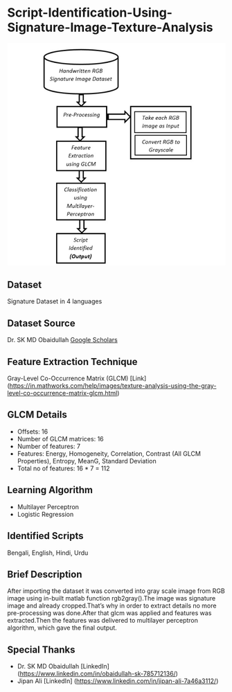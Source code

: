# Script-Identification-Using-Signature-Image-Texture-Analysis
![](Block_diagram.jpg)

## Dataset
Signature Dataset in 4 languages

## Dataset Source
Dr. SK MD Obaidullah [Google Scholars](https://scholar.google.co.in/citations?user=0V4axiUAAAAJ&hl=en)

## Feature Extraction Technique
Gray-Level Co-Occurrence Matrix (GLCM) [Link] (https://in.mathworks.com/help/images/texture-analysis-using-the-gray-level-co-occurrence-matrix-glcm.html)

## GLCM Details
- Offsets: 16
- Number of GLCM matrices: 16
- Number of features: 7
- Features: Energy, Homogeneity, Correlation, Contrast (All GLCM Properties), Entropy, MeanG, Standard Deviation
- Total no of features: 16 * 7 = 112

## Learning Algorithm
- Multilayer Perceptron
- Logistic Regression

## Identified Scripts
Bengali, English, Hindi, Urdu

## Brief Description
After importing the dataset it was converted into gray scale image from RGB image using in-built matlab function rgb2gray().The image was signature image and already cropped.That’s why in order to extract details no more pre-processing was done.After that glcm was applied and features was extracted.Then the features was delivered to multilayer perceptron algorithm, which gave the final output.

## Special Thanks
- Dr. SK MD Obaidullah [LinkedIn] (https://www.linkedin.com/in/obaidullah-sk-785712136/)
- Jipan Ali [LinkedIn] (https://www.linkedin.com/in/jipan-ali-7a46a3112/)
